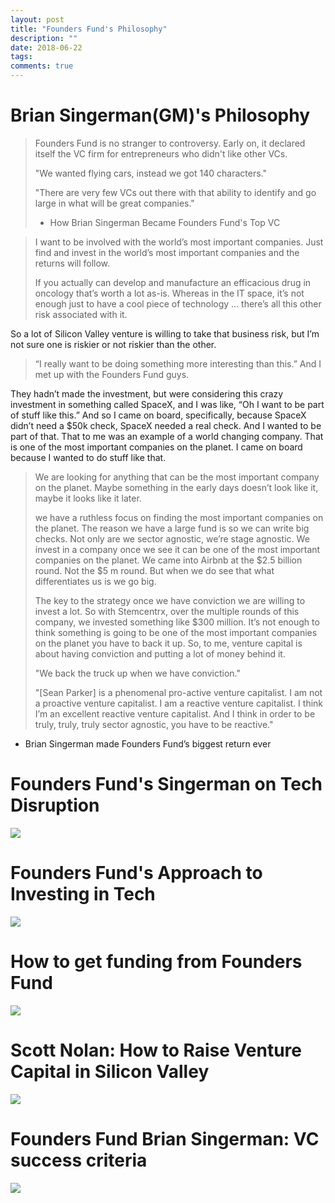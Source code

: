 ```yaml
---
layout: post
title: "Founders Fund's Philosophy"
description: ""
date: 2018-06-22
tags: 
comments: true
---
```

# Brian Singerman(GM)'s Philosophy

> Founders Fund is no stranger to controversy. Early on, it declared itself the VC firm for entrepreneurs who didn't like other VCs.
> 
> "We wanted flying cars, instead we got 140 characters."
> 
> "There are very few VCs out there with that ability to identify and go large in what will be great companies."
> 
> - How Brian Singerman Became Founders Fund's Top VC
> 

> I want to be involved with the world’s most important companies. Just find and invest in the world’s most important companies and the returns will follow.
> 
> If you actually can develop and manufacture an efficacious drug in oncology that’s worth a lot as-is. Whereas in the IT space, it’s not enough just to have a cool piece of technology ... there’s all this other risk associated with it.
> 
So a lot of Silicon Valley venture is willing to take that business risk, but I’m not sure one is riskier or not riskier than the other.

>  “I really want to be doing something more interesting than this.” And I met up with the Founders Fund guys.
> 
They hadn’t made the investment, but were considering this crazy investment in something called SpaceX, and I was like, “Oh I want to be part of stuff like this.” And so I came on board, specifically, because SpaceX didn’t need a $50k check, SpaceX needed a real check. And I wanted to be part of that. That to me was an example of a world changing company. That is one of the most important companies on the planet. I came on board because I wanted to do stuff like that.

> We are looking for anything that can be the most important company on the planet. Maybe something in the early days doesn’t look like it, maybe it looks like it later.
> 
> we have a ruthless focus on finding the most important companies on the planet. The reason we have a large fund is so we can write big checks. Not only are we sector agnostic, we’re stage agnostic. We invest in a company once we see it can be one of the most important companies on the planet. We came into Airbnb at the $2.5 billion round. Not the $5 m round. But when we do see that what differentiates us is we go big.
> 
> The key to the strategy once we have conviction we are willing to invest a lot. So with Stemcentrx, over the multiple rounds of this company, we invested something like $300 million. It’s not enough to think something is going to be one of the most important companies on the planet you have to back it up. So, to me, venture capital is about having conviction and putting a lot of money behind it. 
> 
> "We back the truck up when we have conviction."
> 
> "[Sean Parker] is a phenomenal pro-active venture capitalist. I am not a proactive venture capitalist. I am a reactive venture capitalist. I think I’m an excellent reactive venture capitalist. And I think in order to be truly, truly, truly sector agnostic, you have to be reactive."

- Brian Singerman made Founders Fund’s biggest return ever

# Founders Fund's Singerman on Tech Disruption
[![](http://img.youtube.com/vi/_6gTjBxOBQ0/0.jpg)](http://www.youtube.com/watch?v=_6gTjBxOBQ0 "Founders Fund's Singerman on Tech Disruption")

# Founders Fund's Approach to Investing in Tech
[![](http://img.youtube.com/vi/bKVdbJo7b-Q/0.jpg)](http://www.youtube.com/watch?v=bKVdbJo7b-Q "Founders Fund's Approach to Investing in Tech")

# How to get funding from Founders Fund
[![](http://img.youtube.com/vi/0pPW4siTbv8/0.jpg)](http://www.youtube.com/watch?v=0pPW4siTbv8 "How to get funding from Founders Fund")

# Scott Nolan: How to Raise Venture Capital in Silicon Valley
[![](http://img.youtube.com/vi/yQw_4ljR-7A/0.jpg)](http://www.youtube.com/watch?v=yQw_4ljR-7A "Scott Nolan: How to Raise Venture Capital in Silicon Valley")

# Founders Fund Brian Singerman: VC success criteria
[![](http://img.youtube.com/vi/p0L2GYmL-K8/0.jpg)](http://www.youtube.com/watch?v=p0L2GYmL-K8 "Founders Fund Brian Singerman: VC success criteria, importance of angel investing &startup qualities")
